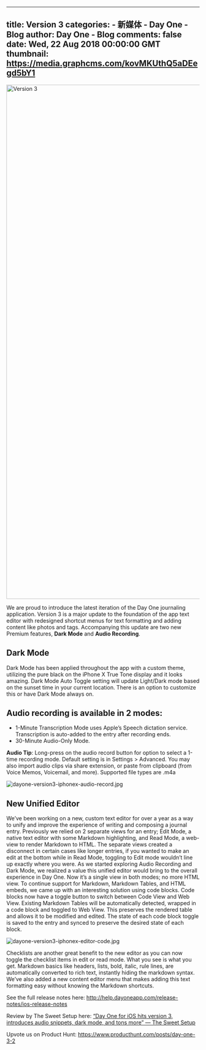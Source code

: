 
---
title: Version 3
categories: 
    - 新媒体
    - Day One - Blog
author: Day One - Blog
comments: false
date: Wed, 22 Aug 2018 00:00:00 GMT
thumbnail: https://media.graphcms.com/kovMKUthQ5aDEegd5bY1
---

<div>   
<img alt="Version 3" width="1994" height="1340" src="https://media.graphcms.com/kovMKUthQ5aDEegd5bY1" referrerpolicy="no-referrer"><p>We are proud to introduce the latest iteration of the Day One journaling application. Version 3 is a major update to the foundation of the app text editor with redesigned shortcut menus for text formatting and adding content like photos and tags. Accompanying this update are two new Premium features, <strong>Dark Mode</strong> and <strong>Audio Recording</strong>.</p><h2>Dark Mode</h2><p>Dark Mode has been applied throughout the app with a custom theme, utilizing the pure black on the iPhone X True Tone display and it looks amazing. Dark Mode Auto Toggle setting will update Light/Dark mode based on the sunset time in your current location. There is an option to customize this or have Dark Mode always on.</p><h2>Audio recording is available in 2 modes:</h2><ul><li>1-Minute Transcription Mode uses Apple’s Speech dictation service. Transcription is auto-added to the entry after recording ends.</li><li>30-Minute Audio-Only Mode.</li></ul><p><strong>Audio Tip</strong>: Long-press on the audio record button for option to select a 1-time recording mode. Default setting is in Settings > Advanced. You may also import audio clips via share extension, or paste from clipboard (from Voice Memos, Voicemail, and more). Supported file types are .m4a</p><p><img alt="dayone-version3-iphonex-audio-record.jpg" src="https://media.graphcms.com/C8VMrGTySA2o0k1UI6i3" referrerpolicy="no-referrer"></p><h2>New Unified Editor</h2><p>We’ve been working on a new, custom text editor for over a year as a way to unify and improve the experience of writing and composing a journal entry. Previously we relied on 2 separate views for an entry; Edit Mode, a native text editor with some Markdown highlighting, and Read Mode, a web-view to render Markdown to HTML. The separate views created a disconnect in certain cases like longer entries, if you wanted to make an edit at the bottom while in Read Mode, toggling to Edit mode wouldn’t line up exactly where you were. As we started exploring Audio Recording and Dark Mode, we realized a value this unified editor would bring to the overall experience in Day One. Now it’s a single view in both modes; no more HTML view. To continue support for Markdown, Markdown Tables, and HTML embeds, we came up with an interesting solution using code blocks. Code blocks now have a toggle button to switch between Code View and Web View. Existing Markdown Tables will be automatically detected, wrapped in a code block and toggled to Web View. This preserves the rendered table and allows it to be modified and edited. The state of each code block toggle is saved to the entry and synced to preserve the desired state of each block.</p><p><img alt="dayone-version3-iphonex-editor-code.jpg" src="https://media.graphcms.com/4j05SRh2RhStg7vTRKbK" referrerpolicy="no-referrer"></p><p>Checklists are another great benefit to the new editor as you can now toggle the checklist items in edit or read mode. What you see is what you get. Markdown basics like headers, lists, bold, italic, rule lines, are automatically converted to rich text, instantly hiding the markdown syntax. We’ve also added a new content editor menu that makes adding this text formatting easy without knowing the Markdown shortcuts.</p><p>See the full release notes here: <a href="http://help.dayoneapp.com/release-notes/ios-release-notes">http://help.dayoneapp.com/release-notes/ios-release-notes</a></p><p>Review by The Sweet Setup here: <a href="https://thesweetsetup.com/day-one-for-ios-hits-version-3-introduces-audio-snippets-dark-mode-and-tons-more/embed/#?secret=jTDYiwTbpC">“Day One for iOS hits version 3, introduces audio snippets, dark mode, and tons more” — The Sweet Setup</a></p><p>Upvote us on Product Hunt: <a href="https://www.producthunt.com/posts/day-one-3-2">https://www.producthunt.com/posts/day-one-3-2</a></p>  
</div>
            